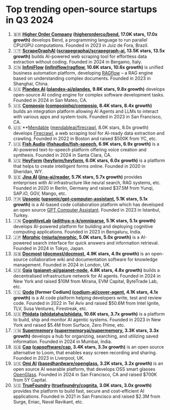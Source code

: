 # Top trending open-source startups in Q3 2024

1. 🇧🇷 **[Higher Order Company](https://higherorderco.com) ([higherorderco/bend](https://github.com/higherorderco/bend), 17.0K stars, 17.0x growth)** develops Bend, a programming language to run parallel CPU/GPU computations. Founded in 2023 in Juiz de Fora, Brazil.
2. 🇮🇹 **[ScrapeGraphAI](https://scrapegraphai.com) ([scrapegraphai/scrapegraph-ai](https://github.com/scrapegraphai/scrapegraph-ai), 13.5K stars, 13.5x growth)** builds AI-powered web scraping tool for effortless data extraction without coding. Founded in 2024 in Bergamo, Italy.
3. 🇨🇳 **[InfiniFlow](https://infiniflow.org) ([infiniflow/ragflow](https://github.com/infiniflow/ragflow), 10.6K stars, 10.6x growth)** is unified business automation platform, developing [RAGflow](https://ragflow.io/) – a RAG engine based on understanding complex documents. Founded in 2023 in Shanghai, China.
4. 🇺🇸 **[Plandex AI](https://plandex.ai) ([plandex-ai/plandex](https://github.com/plandex-ai/plandex), 9.8K stars, 9.8x growth)** develops open-source AI coding engine for complex software development tasks. Founded in 2024 in San Mateo, CA.
5. 🇺🇸 **[Composio](https://composio.dev) ([composiohq/composio](https://github.com/composiohq/composio), 8.4K stars, 8.4x growth)** builds an integration platform allowing AI Agents and LLMs to interact with various apps and system tools. Founded in 2023 in San Francisco, CA.
6. 🇺🇸 **[Mendable](https://www.mendable.ai/) ([mendableai/firecrawl](https://github.com/mendableai/firecrawl), 8.0K stars, 8.0x growth) develops [Firecrawl](https://firecrawl.dev), a web scraping tool for AI-ready data extraction and crawling. Founded in 2022 in Boston and raised $500K from YC, etc.
7. 🇺🇸 **[Fish Audio](https://fish.audio) ([fishaudio/fish-speech](https://github.com/fishaudio/fish-speech), 6.9K stars, 6.9x growth)** is a AI-powered text-to-speech platform offering voice creation and synthesis. Founded in 2024 in Santa Clara, CA.
8. 🇺🇸 **[HeyForm](https://heyform.net) ([heyform/heyform](https://github.com/heyform/heyform), 6.0K stars, 6.0x growth)** is a platform that helps to create intelligent forms online. Founded in 2020 in Sheridan, WY.
9. 🇩🇪 **[Jina AI](https://jina.ai) ([jina-ai/reader](https://github.com/jina-ai/reader), 5.7K stars, 5.7x growth)** provides enterprises with AI infrastructure like neural search, RAG systems, etc. Founded in 2020 in Berlin, Germany and raised $37.5M from Yunqi, SAP.iO, GGV, Mango, etc.
10. 🇹🇷 **[Upsonic](https://upsonic.co) ([upsonic/gpt-computer-assistant](https://github.com/upsonic/gpt-computer-assistant), 5.1K stars, 5.1x growth)** is a AI-based code collaboration platform which has developed an open source [GPT Computer Assistant](https://gca.dev/). Founded in 2023 in Istanbul, Turkey.
11. 🇮🇳 **[CognitiveLab](https://cognitivelab.in) ([adithya-s-k/omniparse](https://github.com/adithya-s-k/omniparse), 5.1K stars, 5.1x growth)** develops AI-powered platform for building and deploying cognitive computing applications. Founded in 2023 in Bengaluru, India.
12. 🇯🇵 **[Morphic](https://morphic.sh) ([miurla/morphic](https://github.com/miurla/morphic), 5.0K stars, 5.0x growth)** is a AI-powered search interface for quick answers and information retrieval. Founded in 2024 in Tokyo, Japan.
13. 🇬🇧 **[Docmost](https://docmost.com) ([docmost/docmost](https://github.com/docmost/docmost), 4.9K stars, 4.9x growth)** is an open-source collaborative wiki and documentation software for knowledge management. Founded in 2024 in London, UK.
14. 🇺🇸 **[Gaia](https://gaianet.ai) ([gaianet-ai/gaianet-node](https://github.com/gaianet-ai/gaianet-node), 4.8K stars, 4.8x growth)** builds a decentralised infrastructure network for AI agents. Founded in 2024 in New York and raised $10M from Mirana, EVM Capital, ByteTrade Lab, etc.
15. 🇮🇱 **[Qodo](https://qodo.ai) [former Codium] ([codium-ai/cover-agent](https://github.com/codium-ai/cover-agent), 4.1K stars, 4.1x growth)** is a AI code platform helping developers write, test and review code. Founded in 2022 in Tel Aviv and raised $50.6M from Intel Ignite, TLV, Susa Ventures, Firestreak, etc.
16. 🇺🇸 **[Phidata](https://phidata.com) ([phidatahq/phidata](https://github.com/phidatahq/phidata), 10.6K stars, 3.7x growth)** is a platform to build, ship and monitor AI agentic systems. Founded in 2023 in New York and raised $5.4M from Surface, Zero Prime, etc.
17. 🇮🇳 **[Supermemory](https://supermemory.ai) ([supermemoryai/supermemory](https://github.com/supermemoryai/supermemory), 3.3K stars, 3.3x growth)** develops a hub for organizing, searching, and utilizing saved information. Founded in 2024 in Mumbai, India.
18. 🇬🇧 **[Cap](https://cap.so) ([capsoftware/cap](https://github.com/capsoftware/cap), 3.4K stars, 3.3x growth)** is an open source alternative to Loom, that enables easy screen recording and sharing. Founded in 2023 in Liverpool, UK.
19. 🇺🇸 **[Omi AI](https://omi.me) ([basedhardware/openglass](https://github.com/basedhardware/openglass), 3.2K stars, 3.2x growth)** is an open source AI wearable platform, that develops OSS smart glasses [OpenGlass](https://www.omi.me/pages/openglass). Founded in 2024 in San Francisco, CA and raised $700K from 5Y Capital.
20. 🇺🇸 **[TrueFoundry](https://truefoundry.com) ([truefoundry/cognita](https://github.com/truefoundry/cognita), 3.0K stars, 3.0x growth)** provides the platform to build fast, secure and cost-efficient AI applications. Founded in 2021 in San Francisco and raised $2.3M from Surge, Eniac, Naval Ravikant, etc.
